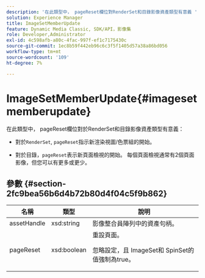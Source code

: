 ```yaml
---
description: '在此類型中， pageReset欄位對RenderSet和目錄影像資產類型有意義 '
solution: Experience Manager
title: ImageSetMemberUpdate
feature: Dynamic Media Classic, SDK/API，影像集
role: Developer,Administrator
exl-id: 4c598afb-a80c-4fac-997f-ef1c7175430c
source-git-commit: 1ec8b59f442eb96c6c3f5f1405d57a38a86bd056
workflow-type: tm+mt
source-wordcount: '109'
ht-degree: 7%

---
```


# ImageSetMemberUpdate{#imagesetmemberupdate}

在此類型中， pageReset欄位對於RenderSet和目錄影像資產類型有意義：

* 對於`RenderSet`, `pageReset`指示新渲染視圖/色票組的開始。

* 對於目錄，`pageReset`表示新頁面檢視的開始。 每個頁面檢視通常有2個頁面影像，但您可以有更多或更少。

## 參數 {#section-2fc9bea56b6d4b72b80d4f04c5f9b862}

<table id="table_04100BB8ABD84EF68B0A7CE3AD946414"> 
 <thead> 
  <tr> 
   <th colname="col1" class="entry"> 名稱 </th> 
   <th colname="col2" class="entry"> 類型 </th> 
   <th colname="col3" class="entry"> 說明 </th> 
  </tr> 
 </thead>
 <tbody> 
  <tr> 
   <td colname="col1"> <span class="codeph"> <span class="varname"> assetHandle</span> </span> </td> 
   <td colname="col2"> <span class="codeph"> xsd:string</span> </td> 
   <td colname="col3"> 影像整合員陣列中的資產句柄。 </td> 
  </tr> 
  <tr> 
   <td colname="col1"> <span class="codeph"> <span class="varname"> pageReset</span> </span> </td> 
   <td colname="col2"> <span class="codeph"> xsd:boolean</span> </td> 
   <td colname="col3">重設頁面。 <p>忽略設定，且<span class="codeph"> ImageSet</span>和<span class="codeph"> SpinSet</span>的值強制為true。 </p></td> 
  </tr> 
 </tbody> 
</table>

